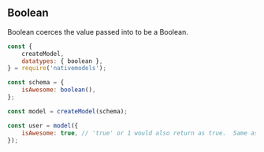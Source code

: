 ## Boolean

Boolean coerces the value passed into to be a Boolean.

```js
const {
	createModel,
	datatypes: { boolean },
} = require('nativemodels');

const schema = {
	isAwesome: boolean(),
};

const model = createModel(schema);

const user = model({
	isAwesome: true, // 'true' or 1 would also return as true.  Same as 0, undefined or null would be false
});
```
